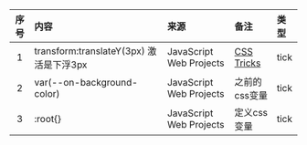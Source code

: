 | 序号  | 内容                                  | 来源                       | 备注                                                                   | 类型   |
|:---:|:------------------------------------|:-------------------------|:---------------------------------------------------------------------|:-----|
|1 | transform:translateY(3px)  激活是下浮3px | JavaScript Web Projects  | [CSS Tricks](https://css-tricks.com/almanac/properties/t/transform/) | tick |
|2| var(--on-background-color) | JavaScript Web Projects | 之前的css变量                                                             | tick |
|3| :root{} | JavaScript Web Projects | 定义css变量                                                              | tick |